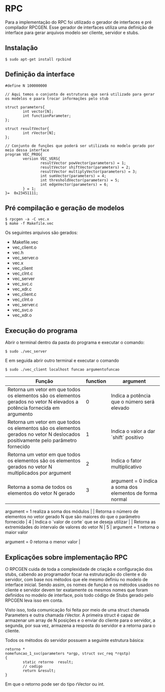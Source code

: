 # RPC

Para a implementação do RPC foi utilizado o gerador de interfaces e pré compilador RPCGEN. Esse gerador de interfaces utiliza uma definição de interface para gerar arquivos modelo ser cliente, servidor e stubs.

## Instalação
    $ sudo apt-get install rpcbind
## Definição da interface
    #define N 100000000
    
    // Aqui temos o conjunto de estruturas que será utilizado para gerar os modelos e paara trocar informações pelo stub
    
    struct parameters{
            int vector[N];
            int functionParameter;
    };
    
    struct resultVector{
            int rVector[N];
    };
    
    // Conjunto de funções que poderá ser utilizada no modelo gerado por meio dessa interface
    program VEC_PROG{
            version VEC_VERS{
                    resultVector powVector(parameters) = 1;
                    resultVector shiftVector(parameters) = 2;
                    resultVector multiplyVector(parameters) = 3;
                    int sumVector(parameters) = 4;
                    int thresholdVector(parameters) = 5;
                    int edgeVector(parameters) = 6;
            } = 1;
    }=  0x23451111;
## Pré compilação e geração de modelos


    $ rpcgen -a -C vec.x
    $ make -f Makefile.vec

Os seguintes arquivos são gerados:

- Makefile.vec
- vec_client.o
- vec.h
- vec_server.o
- vec.x
- vec_client 
- vec_clnt.c 
- vec_server 
- vec_svc.c 
- vec_xdr.c 
- vec_client.c
- vec_clnt.o 
- vec_server.c
- vec_svc.o 
- vec_xdr.o
## Execução do programa

Abrir o terminal dentro da pasta do programa e executar o comando:


    $ sudo ./vec_server

E em seguida abrir outro terminal e executar o comando


    $ sudo ./vec_client localhost funcao argumentofuncao
| Função                                                                                                                           | function | argument                                                                                          |
| -------------------------------------------------------------------------------------------------------------------------------- | -------- | ------------------------------------------------------------------------------------------------- |
| Retorna um vetor em que todos os elementos são os elementos gerados no vetor N elevados a potência fornecida em argumento        | 0        | Indica a potência que o número será elevado                                                       |
| Retorna um vetor em que todos os elementos são os elementos gerados no vetor N deslocados positivamente pelo parâmetro fornecido | 1        | Indica o valor a dar ´shift´ positivo                                                             |
| Retorna um vetor em que todos os elementos são os elementos gerados no vetor N multiplicados por argument                        | 2        | Indica o fator multiplicativo                                                                     |
| Retorna a soma de todos os elementos do vetor N gerado                                                                           | 3        | argument = 0 indica a soma dos elementos de forma normal

argument = 1 realiza a soma dos módulos |
| Retorna o número de elementos no vetor gerado N que são maiores do que o parâmetro fornecido                                     | 4        | Indica o ´valor de corte´ que se deseja utilizar                                                  |
| Retorna as extremidades do intervalo de valores do vetor N                                                                       | 5        | argument = 1 retorna o maior valor

argument = 0 retorna o menor valor                            |

## Explicações sobre implementação RPC

O RPCGEN cuida de toda a complexidade de criação e configuração dos stubs, cabendo ao programador focar na estruturação do cliente e do servidor, com base nos métodos que ele mesmo definiu no modelo de interface inicial. Sendo assim, os nomes de função e os métodos usados no cliente e servidor devem ter exatamente os mesmos nomes que foram definidos no modelo de interface, pois todo código de Stubs gerado pelo RPCGEN leva isso em conta.

Visto isso, toda comunicação foi feita por meio de uma struct chamada Parameters e outra chamada rVector. A primeira struct é capaz de armazenar um array de N posições e o enviar do cliente para o servidor, a segunda, por sua vez, armazena a resposta do servidor e a retorna para o cliente.

Todos os métodos do servidor possuem a seguinte estrutura básica:


    retorno *
    nomefuncao_1_svc(parameters *argp, struct svc_req *rqstp)
    {
            static retorno  result;
            // codigo
            return &result;
    }

Em que o retorno pode ser do tipo rVector ou int.
